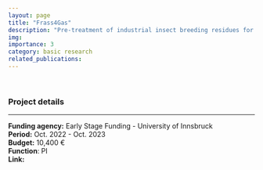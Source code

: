 ```yaml
---
layout: page
title: "Frass4Gas"
description: "Pre-treatment of industrial insect breeding residues for anaerobic digestion"
img: 
importance: 3
category: basic research
related_publications: 
---
```


<br>

### **Project details**

***
**Funding agency:** Early Stage Funding - University of Innsbruck  
**Period:** Oct. 2022 - Oct. 2023  
**Budget:** 10,400 €  
**Function**: PI  
**Link:**
